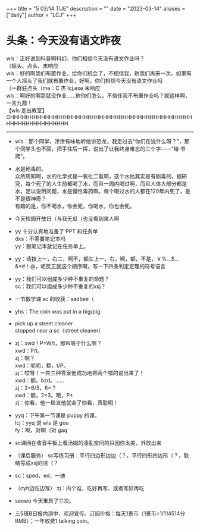 +++
title = "5 03/14 TUE"
description = ""
date = "2023-03-14"
aliases = ["daily"]
author = "LCJ"
+++

# 头条：今天没有语文昨夜

wls：正好说到科普啊科幻，你们相信今天没有语文作业吗？  
（摇头、点头、未响应  
wls：好的啊我们布置作业。给你们机会了，不相信我，欸我们再来一次，如果有一个人摇头了我们就布置作业，好啊，你们相信今天没有语文作业吗  
（一群狂点头（me：C 杰 lcj.exe 未响应  
wls：啊好的啊那就没作业……欸你们怎么，不信任我不布置作业吗？就这样啊，一言九鼎！  
【wls 走出教室】  
OHHHHHHHHHHHHHHHHHHHHHHHHHHHHHHHHHHHHHHHHHHHHHHHHHHHHHHHHHHHHHHH

---

- wls：那个同学，津津有味地听他讲恐龙，我走过去“你们在说什么呀？”，那个同学头也不回，把手往后一挥，说出了让我终身难忘的三个字——“给 爷 爬”。

- 水是剧毒的。  
众所周知啊，水的化学式是一氧化二氢啊，这个水他其实是有剧毒的，据研究，每个死了的人生前都喝了水，而且一周内喝过啊，而且人体大部分都是水，足以说明问题，水是慢性毒药啊。每个喝过水的人都在120年内死了，是不是很神奇？  
有趣的是，你不喝水，你会死，你喝水，你也会死。

- 今天校园开放日（与我无瓜（也没看到来人啊

- yy 十分认真地准备了 PPT 和任务单  
dxs：不需要笔记本吗  
yy：额笔记本就记在任务单上。

- yy：请按上一，右二，啊不，额左上一，右，啊，额，不是，￥%…$…&*#！@，呃反正就这个顺序啊，写一下四条判定定理的符号语言

- yy：我们可以组成多少种不重复的命题？  
sc：我们可以组成多少种不重复的xsj？

- 一节数学课 sc 的收获：sadbee（

- yhs：The coin was put in a big/pig.

- pick up a street cleaner  
stopped near a sc（street cleaner）

- zj：xwd！P=W/t，那W等于什么啊？  
xwd：P/t。  
zj：啊？  
xwd：呃呃，额，t/P。  
zj：哎呀！一共三种答案他成功地把两个错的说出来了！  
xwd：额。bzd。……  
zj：2=6/3，6=？  
xwd：额，2×3。哦，P·t  
zj：你看，他一启发他就会了你看，真聪明！

- yyq：下午第一节课是 puppy 的课。  
lcj：yyq 说 wls 是 gou  
fy：啊，对啊（对 gaq

- sc课间在收音平板上看汤姆的凌乱空间的只因你太美，外放出来

- （课后服务）
sc写练习册：平行四边形边边（？，平行四形四边形（？，联结写成xsj的洁（？

- sc：sped，ed，一迪

- （cyh边吃边写）
zj：内个谁，吃好再写，或者写好再吃

- seewo 今天重启了三次。

- 三S班B日报内测中，欢迎宣传。订阅价格：每天1景币（1景币=1/114514分RMB）；一年收费1 talking coin。

